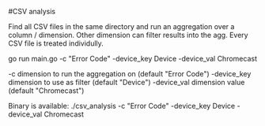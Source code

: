 #CSV analysis

Find all CSV files in the same directory and run an aggregation over a column / dimension. Other dimension can filter results into the agg.
Every CSV file is treated individully. 

go run main.go -c "Error Code" -device_key Device -device_val Chromecast

-c            dimension to run the aggregation on (default "Error Code")
-device_key   dimension to use as filter (default "Device")
-device_val   dimension value (default "Chromecast")

Binary is available:
./csv_analysis -c "Error Code" -device_key Device -device_val Chromecast
